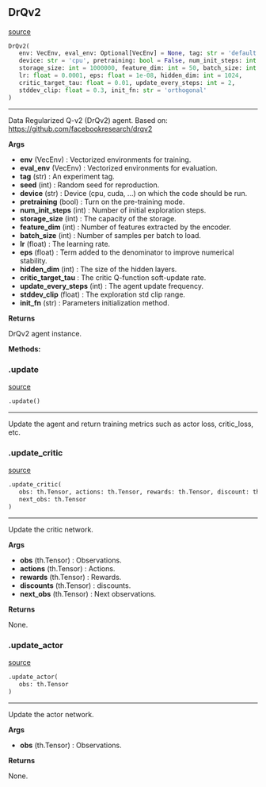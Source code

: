 #


## DrQv2
[source](https://github.com/RLE-Foundation/rllte/blob/main/rllte/agent/drqv2.py/#L42)
```python 
DrQv2(
   env: VecEnv, eval_env: Optional[VecEnv] = None, tag: str = 'default', seed: int = 1,
   device: str = 'cpu', pretraining: bool = False, num_init_steps: int = 2000,
   storage_size: int = 1000000, feature_dim: int = 50, batch_size: int = 256,
   lr: float = 0.0001, eps: float = 1e-08, hidden_dim: int = 1024,
   critic_target_tau: float = 0.01, update_every_steps: int = 2,
   stddev_clip: float = 0.3, init_fn: str = 'orthogonal'
)
```


---
Data Regularized Q-v2 (DrQv2) agent.
Based on: https://github.com/facebookresearch/drqv2


**Args**

* **env** (VecEnv) : Vectorized environments for training.
* **eval_env** (VecEnv) : Vectorized environments for evaluation.
* **tag** (str) : An experiment tag.
* **seed** (int) : Random seed for reproduction.
* **device** (str) : Device (cpu, cuda, ...) on which the code should be run.
* **pretraining** (bool) : Turn on the pre-training mode.
* **num_init_steps** (int) : Number of initial exploration steps.
* **storage_size** (int) : The capacity of the storage.
* **feature_dim** (int) : Number of features extracted by the encoder.
* **batch_size** (int) : Number of samples per batch to load.
* **lr** (float) : The learning rate.
* **eps** (float) : Term added to the denominator to improve numerical stability.
* **hidden_dim** (int) : The size of the hidden layers.
* **critic_target_tau**  : The critic Q-function soft-update rate.
* **update_every_steps** (int) : The agent update frequency.
* **stddev_clip** (float) : The exploration std clip range.
* **init_fn** (str) : Parameters initialization method.



**Returns**

DrQv2 agent instance.


**Methods:**


### .update
[source](https://github.com/RLE-Foundation/rllte/blob/main/rllte/agent/drqv2.py/#L147)
```python
.update()
```

---
Update the agent and return training metrics such as actor loss, critic_loss, etc.

### .update_critic
[source](https://github.com/RLE-Foundation/rllte/blob/main/rllte/agent/drqv2.py/#L177)
```python
.update_critic(
   obs: th.Tensor, actions: th.Tensor, rewards: th.Tensor, discount: th.Tensor,
   next_obs: th.Tensor
)
```

---
Update the critic network.


**Args**

* **obs** (th.Tensor) : Observations.
* **actions** (th.Tensor) : Actions.
* **rewards** (th.Tensor) : Rewards.
* **discounts** (th.Tensor) : discounts.
* **next_obs** (th.Tensor) : Next observations.


**Returns**

None.

### .update_actor
[source](https://github.com/RLE-Foundation/rllte/blob/main/rllte/agent/drqv2.py/#L224)
```python
.update_actor(
   obs: th.Tensor
)
```

---
Update the actor network.


**Args**

* **obs** (th.Tensor) : Observations.


**Returns**

None.
